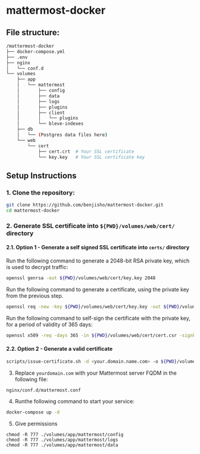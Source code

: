 # mattermost-docker

## File structure:
```bash
/mattermost-docker
├── docker-compose.yml
├── .env
├── nginx
│   └── conf.d
└── volumes
    ├── app
    │   └── mattermost
    │       ├── config
    │       ├── data
    │       ├── logs
    │       ├── plugins
    │       ├── client
    │       │   └── plugins
    │       └── bleve-indexes
    ├── db
    │   └── (Postgres data files here)
    └── web
        └── cert
            ├── cert.crt  # Your SSL certificate
            └── key.key   # Your SSL certificate key

```

## Setup Instructions

### 1. Clone the repository:
```bash
git clone https://github.com/benjisho/mattermost-docker.git
cd mattermost-docker
```

### 2. Generate SSL certificate into `${PWD}/volumes/web/cert/` directory

#### 2.1. Option 1 - Generate a self signed SSL certificate into `certs/` directory
Run the following command to generate a 2048-bit RSA private key, which is used to decrypt traffic:
```bash
openssl genrsa -out ${PWD}/volumes/web/cert/key.key 2048
```
Run the following command to generate a certificate, using the private key from the previous step.
```bash
openssl req -new -key ${PWD}/volumes/web/cert/key.key -out ${PWD}/volumes/web/cert/cert.csr
```
Run the following command to self-sign the certificate with the private key, for a period of validity of 365 days:
```bash
openssl x509 -req -days 365 -in ${PWD}/volumes/web/cert/cert.csr -signkey ${PWD}/volumes/web/cert/key.key -out ${PWD}/volumes/web/cert/cert.crt
```

#### 2.2. Option 2 - Generate a valid certificate
```bash
scripts/issue-certificate.sh -d <your.domain.name.com> -o ${PWD}/volumes/web/cert/
```

3. Replace `yourdomain.com` with your Mattermost server FQDM in the following file:
```
nginx/conf.d/mattermost.conf
```
4. Runthe following command to start your service:
```bash
docker-compose up -d
```

5. Give permissions
```
chmod -R 777 ./volumes/app/mattermost/config
chmod -R 777 ./volumes/app/mattermost/logs
chmod -R 777 ./volumes/app/mattermost/data
```